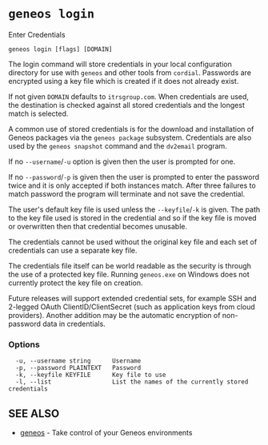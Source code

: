 # `geneos login`

Enter Credentials

```text
geneos login [flags] [DOMAIN]
```

The login command will store credentials in your local configuration directory for use with `geneos` and other tools from `cordial`. Passwords are encrypted using a key file which is created if it does not already exist.

If not given `DOMAIN` defaults to `itrsgroup.com`. When credentials are used, the destination is checked against all stored credentials and the longest match is selected.

A common use of stored credentials is for the download and installation of Geneos packages via the `geneos package` subsystem. Credentials are also used by the `geneos snapshot` command and the `dv2email` program.

If no `--username`/`-u` option is given then the user is prompted for one.

If no `--password`/`-p` is given then the user is prompted to enter the password twice and it is only accepted if both instances match. After three failures to match password the program will terminate and not save the credential.

The user's default key file is used unless the `--keyfile`/`-k` is given. The path to the key file used is stored in the credential and so if the key file is moved or overwritten then that credential becomes unusable.

The credentials cannot be used without the original key file and each set of credentials can use a separate key file.

The credentials file itself can be world readable as the security is through the use of a protected key file. Running `geneos.exe` on Windows does not currently protect the key file on creation.

Future releases will support extended credential sets, for example SSH and 2-legged OAuth ClientID/ClientSecret (such as application keys from cloud providers). Another addition may be the automatic encryption of non-password data in credentials.

### Options

```text
  -u, --username string      Username
  -p, --password PLAINTEXT   Password
  -k, --keyfile KEYFILE      Key file to use
  -l, --list                 List the names of the currently stored credentials
```

## SEE ALSO

* [geneos](geneos.md)	 - Take control of your Geneos environments
